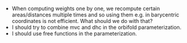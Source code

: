 * When computing weights one by one, we recompute certain areas/distances multiple times and so
  using them e.g. in barycentric coordinates is not efficient. What should we do with that?
* I should try to combine mvc and dhc in the orbifold parameterization.
* I should use free functions in the parameterization.